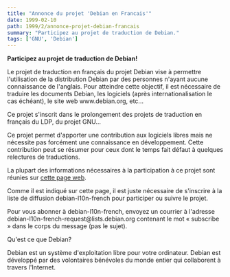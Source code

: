 ```yaml
---
title: "Annonce du projet 'Debian en Francais'"
date: 1999-02-10
path: 1999/2/annonce-projet-debian-francais
summary: "Participez au projet de traduction de Debian."
tags: ['GNU', 'Debian']
---
```


<P><B>Participez au projet de traduction de Debian!</B></P>

<P>Le projet de traduction en français du projet Debian vise
à permettre l'utilisation de la distribution Debian par des
personnes n'ayant aucune connaissance de l'anglais. Pour
atteindre cette objectif, il est nécessaire de traduire les
documents Debian, les logiciels (après internationalisation
le cas échéant), le site web www.debian.org, etc...</P>

<P>Ce projet s'inscrit dans le prolongement des projets
de traduction en français du LDP, du projet GNU...</P>

<P>Ce projet permet d'apporter une contribution aux logiciels
libres mais ne nécessite pas forcément une connaissance en
développement. Cette contribution peut se résumer pour ceux
dont le temps fait défaut à quelques relectures de traductions.</P>

<P>La plupart des informations nécessaires à la participation à
ce projet sont réunies sur <A HREF="http://www.debian.org/~clebars/f2dp/ltcp.html">cette page web</A>.</P>

<P>Comme il est indiqué sur cette page, il est juste nécessaire
de s'inscrire à la liste de diffusion debian-l10n-french pour
participer ou suivre le projet.</P>

<P>Pour vous abonner à debian-l10n-french, envoyez un courrier
à l'adresse debian-l10n-french-request@lists.debian.org contenant
le mot « subscribe » dans le corps du message (pas le sujet).</P>

<P>Qu'est ce que Debian?</P>

<P>Debian est un système d'exploitation libre pour votre ordinateur.
Debian est développé par des volontaires bénévoles du monde entier
qui collaborent à travers l'Internet.</P>


